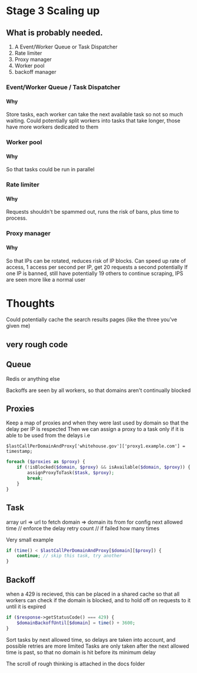 # Stage 3 Scaling up

## What is probably needed.
1. A Event/Worker Queue or Task Dispatcher
2. Rate limiter
3. Proxy manager
4. Worker pool
5. backoff manager


### Event/Worker Queue / Task Dispatcher
#### Why
Store tasks, each worker can take the next available task so not so much waiting. Could potentially split workers into tasks that take longer, those have more workers dedicated to them 

### Worker pool
#### Why
So that tasks could be run in parallel

### Rate limiter
#### Why
Requests shouldn't be spammed out, runs the risk of bans, plus time to process.

### Proxy manager
#### Why
So that IPs can be rotated, reduces risk of IP blocks. Can speed up rate of access, 1 access per second per IP, get 20 requests a second potentially
If one IP is banned, still have potentially 19 others to continue scraping, IPS are seen more like a normal user


# Thoughts
Could potentially cache the search results pages (like the three you've given me)


## very rough code

## Queue
Redis or anything else

Backoffs are seen by all workers, so that domains aren't continually blocked

## Proxies
Keep a map of proxies and when they were last used by domain so that the delay per IP is respected
Then we can assign a proxy to a task only if it is able to be used from the delays
i.e

`$lastCallPerDomainAndProxy['whitehouse.gov']['proxy1.example.com'] = timestamp;`

```php
foreach ($proxies as $proxy) {
    if (!isBlocked($domain, $proxy) && isAvailable($domain, $proxy)) {
        assignProxyToTask($task, $proxy);
        break;
    }
}
```

## Task
array 
    url => url to fetch
    domain => domain its from for config
    next allowed time // enforce the delay
    retry count // if failed how many times

Very small example
```php
if (time() < $lastCallPerDomainAndProxy[$domain][$proxy]) {
    continue; // skip this task, try another
}
```

## Backoff
when a 429 is recieved, this can be placed in a shared cache so that all workers can check if the domain is blocked, and to hold off on requests to it until it is expired
```php
if ($response->getStatusCode() === 429) {
    $domainBackoffUntil[$domain] = time() + 3600;
}
```

Sort tasks by next allowed time, so delays are taken into account, and possible retries are more limited
Tasks are only taken after the next allowed time is past, so that no domain is hit before its minimum delay


The scroll of rough thinking is attached in the docs folder